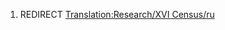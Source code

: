 1.  REDIRECT [Translation:Research/XVI
    Census/ru](Translation:Research/XVI_Census/ru "wikilink")